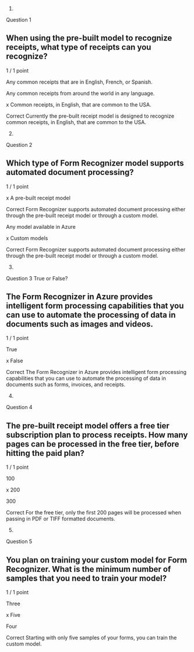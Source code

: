 1.
Question 1
## When using the pre-built model to recognize receipts, what type of receipts can you recognize?

1 / 1 point

Any common receipts that are in English, French, or Spanish.


Any common receipts from around the world in any language.


x Common receipts, in English, that are common to the USA.

Correct
Currently the pre-built receipt model is designed to recognize common receipts, in English, that are common to the USA.

2.
Question 2
## Which type of Form Recognizer model supports automated document processing?

1 / 1 point

x A pre-built receipt model

Correct
Form Recognizer supports automated document processing either through the pre-built receipt model or through a custom model.


Any model available in Azure


x Custom models

Correct
Form Recognizer supports automated document processing either through the pre-built receipt model or through a custom model.

3.
Question 3
True or False?

## The Form Recognizer in Azure provides intelligent form processing capabilities that you can use to automate the processing of data in documents such as images and videos.

1 / 1 point

True


x False

Correct
The Form Recognizer in Azure provides intelligent form processing capabilities that you can use to automate the processing of data in documents such as forms, invoices, and receipts.

4.
Question 4
## The pre-built receipt model offers a free tier subscription plan to process receipts. How many pages can be processed in the free tier, before hitting the paid plan?

1 / 1 point

100


x 200


300

Correct
For the free tier, only the first 200 pages will be processed when passing in PDF or TIFF formatted documents.

5.
Question 5
## You plan on training your custom model for Form Recognizer. What is the minimum number of samples that you need to train your model?

1 / 1 point

Three


x Five


Four

Correct
Starting with only five samples of your forms, you can train the custom model.